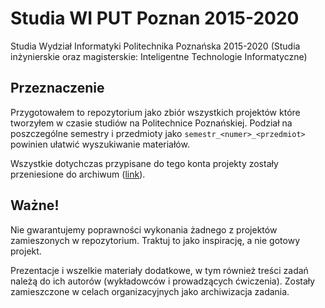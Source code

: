 # Studia WI PUT Poznan 2015-2020
Studia Wydział Informatyki Politechnika Poznańska 2015-2020 (Studia inżynierskie oraz magisterskie: Inteligentne Technologie Informatyczne)

## Przeznaczenie
Przygotowałem to repozytorium jako zbiór wszystkich projektów które tworzyłem w czasie studiów na Politechnice Poznańskiej.
Podział na poszczególne semestry i przedmioty jako `semestr_<numer>_<przedmiot>` powinien ułatwić wyszukiwanie materiałów.

Wszystkie dotychczas przypisane do tego konta projekty zostały przeniesione do archiwum ([link](https://github.com/Bartosz-Gorka-Archive)).

## Ważne!
Nie gwarantujemy poprawności wykonania żadnego z projektów zamieszonych w repozytorium.
Traktuj to jako inspirację, a nie gotowy projekt.

Prezentacje i wszelkie materiały dodatkowe, w tym również treści zadań należą do ich autorów (wykładowców i prowadzących ćwiczenia).
Zostały zamieszczone w celach organizacyjnych jako archiwizacja zadania.
